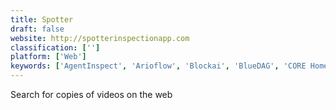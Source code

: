 ```yaml
---
title: Spotter
draft: false 
website: http://spotterinspectionapp.com
classification: ['']
platform: ['Web']
keywords: ['AgentInspect', 'Arioflow', 'Blockai', 'BlueDAG', 'CORE Home Inspector', 'CheckProof', 'ChekRite', 'EZ Home Inspection Software', 'Field Eagle', 'Happy Inspector', 'INSPECT 724', 'InspectLoop', 'Kykloud', 'ReportHost', 'Safesite', 'ScanSeries', 'Sitecert', 'SnapInspect', 'The Inspection Manager', 'WeProov']
---
```

Search for copies of videos on the web